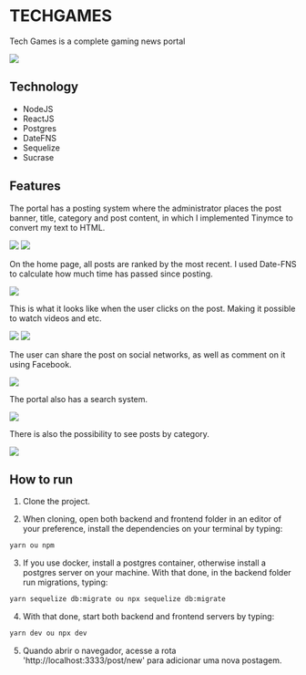# TECHGAMES

Tech Games is a complete gaming news portal

<img src="assets/print1.png"/>

## Technology
- NodeJS
- ReactJS
- Postgres
- DateFNS
- Sequelize
- Sucrase

## Features

The portal has a posting system where the administrator places the post banner, title, category and post content, in which I implemented Tinymce to convert my text to HTML.

<img src="assets/print9.png"/>

<img src="assets/print10.png"/>

On the home page, all posts are ranked by the most recent. I used Date-FNS to calculate how much time has passed since posting.

<img src="assets/print2.png"/>

This is what it looks like when the user clicks on the post. Making it possible to watch videos and etc.

<img src="assets/print3.png"/>

<img src="assets/print4.png"/>

The user can share the post on social networks, as well as comment on it using Facebook.

<img src="assets/print5.png"/>

The portal also has a search system.

<img src="assets/print7.png"/>

There is also the possibility to see posts by category.

<img src="assets/print8.png"/>

## How to run

1. Clone the project.

2. When cloning, open both backend and frontend folder in an editor of your preference, install the dependencies on your terminal by typing:

```sh
yarn ou npm
``` 

3. If you use docker, install a postgres container, otherwise install a postgres server on your machine. With that done, in the backend folder run migrations, typing:

```sh
yarn sequelize db:migrate ou npx sequelize db:migrate
```

4. With that done, start both backend and frontend servers by typing:

```sh
yarn dev ou npx dev
``` 

5. Quando abrir o navegador, acesse a rota 'http://localhost:3333/post/new' para adicionar uma nova postagem.

